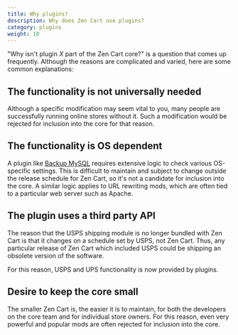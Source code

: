 ```yaml
---
title: Why plugins? 
description: Why does Zen Cart use plugins? 
category: plugins
weight: 10
---
```


"Why isn't plugin *X* part of the Zen Cart core?" is a question that comes
up frequently.  Although the reasons are complicated and varied, 
here are some common explanations: 

## The functionality is not universally needed 
Although a specific modification may seem vital to you, many people are 
successfully running online stores without it.  Such a modification would
be rejected for inclusion into the core for that reason. 

## The functionality is OS dependent 
A plugin like [Backup MySQL](https://www.zen-cart.com/downloads.php?do=file&id=7) requires extensive logic to check various OS-specific settings. 
This is difficult to maintain and subject to change outside the 
release schedule for Zen Cart, so it's not a candidate for inclusion
into the core.  A similar logic applies to URL rewriting mods, which 
are often tied to a particular web server such as Apache. 

## The plugin uses a third party API 
The reason that the USPS shipping module is no longer bundled with Zen 
Cart is that it changes on a schedule set by USPS, not Zen Cart. 
Thus, any particular release of Zen Cart which included USPS could be 
shipping an obsolete version of the software. 

For this reason, USPS and UPS functionality is now provided by plugins. 

## Desire to keep the core small 
The smaller Zen Cart is, the easier it is to maintain, for both 
the developers on the core team and for individual store owners.  For 
this reason, even very powerful and popular mods are often rejected 
for inclusion into the core. 


